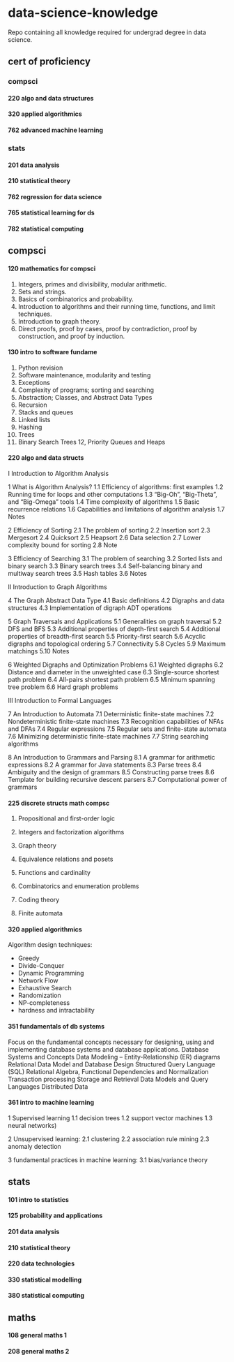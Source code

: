 # data-science-knowledge
Repo containing all knowledge required for undergrad degree in data science.

## cert of proficiency
### compsci 
#### 220 algo and data structures

#### 320 applied algorithmics

#### 762 advanced machine learning

### stats
#### 201 data analysis

#### 210 statistical theory

#### 762 regression for data science

#### 765 statistical learning for ds 

#### 782 statistical computing


## compsci 
####  120 mathematics for compsci
1. Integers, primes and divisibility, modular arithmetic.
2. Sets and strings. 
3. Basics of combinatorics and probability.
4. Introduction to algorithms and their running time, functions, and limit techniques. 
5. Introduction to graph theory. 
6. Direct proofs, proof by cases, proof by contradiction, proof by construction, and proof by induction.

####  130 intro to software fundame

1. Python revision
2. Software maintenance, modularity and testing
3. Exceptions
4. Complexity of programs; sorting and searching
5. Abstraction; Classes, and Abstract Data Types
6. Recursion
7. Stacks and queues
8. Linked lists
9. Hashing
10. Trees
11. Binary Search Trees
12, Priority Queues and Heaps

####  220 algo and data structs 
I Introduction to Algorithm Analysis

1 What is Algorithm Analysis?
1.1 Efficiency of algorithms: first examples
1.2 Running time for loops and other computations
1.3 “Big-Oh”, “Big-Theta”, and “Big-Omega” tools
1.4 Time complexity of algorithms
1.5 Basic recurrence relations
1.6 Capabilities and limitations of algorithm analysis
1.7 Notes

2 Efficiency of Sorting
2.1 The problem of sorting
2.2 Insertion sort
2.3 Mergesort
2.4 Quicksort
2.5 Heapsort
2.6 Data selection
2.7 Lower complexity bound for sorting
2.8 Note

3 Efficiency of Searching
3.1 The problem of searching
3.2 Sorted lists and binary search
3.3 Binary search trees
3.4 Self-balancing binary and multiway search trees
3.5 Hash tables
3.6 Notes

II Introduction to Graph Algorithms

4 The Graph Abstract Data Type
4.1 Basic definitions
4.2 Digraphs and data structures
4.3 Implementation of digraph ADT operations

5 Graph Traversals and Applications
5.1 Generalities on graph traversal
5.2 DFS and BFS
5.3 Additional properties of depth-first search
5.4 Additional properties of breadth-first search
5.5 Priority-first search
5.6 Acyclic digraphs and topological ordering
5.7 Connectivity
5.8 Cycles
5.9 Maximum matchings
5.10 Notes

6 Weighted Digraphs and Optimization Problems
6.1 Weighted digraphs
6.2 Distance and diameter in the unweighted case
6.3 Single-source shortest path problem
6.4 All-pairs shortest path problem
6.5 Minimum spanning tree problem
6.6 Hard graph problems

III Introduction to Formal Languages

7 An Introduction to Automata
7.1 Deterministic finite-state machines
7.2 Nondeterministic finite-state machines
7.3 Recognition capabilities of NFAs and DFAs
7.4 Regular expressions
7.5 Regular sets and finite-state automata
7.6 Minimizing deterministic finite-state machines
7.7 String searching algorithms

8 An Introduction to Grammars and Parsing
8.1 A grammar for arithmetic expressions
8.2 A grammar for Java statements
8.3 Parse trees
8.4 Ambiguity and the design of grammars
8.5 Constructing parse trees
8.6 Template for building recursive descent parsers
8.7 Computational power of grammars

####  225 discrete structs math compsc 

1) Propositional and first-order logic 

2) Integers and factorization algorithms  

3) Graph theory 

4) Equivalence relations and posets 

5) Functions and cardinality 

6) Combinatorics and enumeration problems 

7) Coding theory 

8) Finite automata

####  320 applied algorithmics 

Algorithm design techniques: 
- Greedy
- Divide-Conquer
- Dynamic Programming
- Network Flow
- Exhaustive Search
- Randomization
- NP-completeness
- hardness and intractability

####  351 fundamentals of db systems

Focus on the fundamental concepts necessary for designing, using and implementing database systems and database applications.
Database Systems and Concepts 
Data Modeling – Entity-Relationship (ER) diagrams 
Relational Data Model and Database Design 
Structured Query Language (SQL) 
Relational Algebra, Functional Dependencies and Normalization 
Transaction processing 
Storage and Retrieval 
Data Models and Query Languages 
Distributed Data

####  361 intro to machine learning

1 Supervised learning 
1.1 decision trees
1.2 support vector machines
1.3 neural networks)

2 Unsupervised learning:
2.1 clustering
2.2 association rule mining
2.3 anomaly detection

3 fundamental practices in machine learning:
3.1 bias/variance theory

## stats
#### 101 intro to statistics

####  125 probability and applications

####  201 data analysis

####  210 statistical theory

####  220 data technologies

####  330 statistical modelling

####  380 statistical computing


## maths

####  108 general maths 1

####  208 general maths 2


